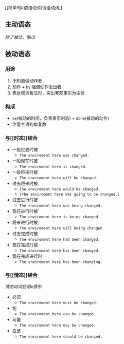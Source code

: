 [[简单句#谓语动词|谓语动词]]
## 主动语态
_除了被动，略过_
## 被动语态
### 用途
1. 不知道做动作者
2. 动作 + `by` 强调动作发出者
3. 表达观点看法时，突出客观事实为主体
### 构成
- `be`(被动的时间，负责表示时态) + `done`(被动的动作)
- 注意主语的单复数
### 与[[时态]]结合
- 一般过去时被
	- `The enviroment here was changed.`
- 一般现在时被
	- `The enviroment here is changed.`
- 一般将来时被
	- `The enviroment here will be changed.`
- 过去将来时被
	- `The enviroment here would be changed.`
	- `(The enviroment here was going to be changed.)`
- 过去进行时被
	- `The enviroment here was being changed.`
- 现在进行时被
	- `The enviroment here is being changed.`
- 将来进行时被
	- `The enviroment here will being changed`
- 过去完成时被
	- `The enviroment here had been changed.`
- 现在完成时被
	- `The enviroment here has been changed.`
- 现在完成进行时
	- `The enviroment here has been changing.`
### 与[[情态]]结合
_情态动词后用v原形_
- 必须
	- `The enviroment here must be changed.`
- 能
	-  `The enviroment here can be changed.`
- 可能
	-  `The enviroment here may be changed.`
- 应该
	-  `The enviroment here should be changed.`

